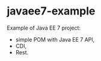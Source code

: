 javaee7-example
===============

Example of Java EE 7 project:
- simple POM with Java EE 7 API,
- CDI,
- Rest.
